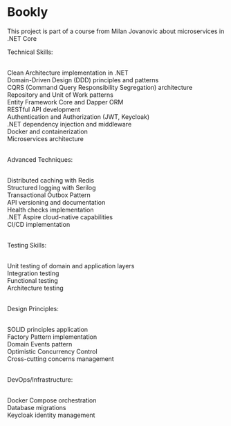 # Bookly

This project is part of a course from Milan Jovanovic about microservices in .NET Core <br>

Technical Skills: <br> <br>

Clean Architecture implementation in .NET <br>
Domain-Driven Design (DDD) principles and patterns <br>
CQRS (Command Query Responsibility Segregation) architecture <br>
Repository and Unit of Work patterns <br>
Entity Framework Core and Dapper ORM <br>
RESTful API development <br>
Authentication and Authorization (JWT, Keycloak) <br>
.NET dependency injection and middleware <br>
Docker and containerization <br>
Microservices architecture <br> <br>

Advanced Techniques: <br> <br>

Distributed caching with Redis <br>
Structured logging with Serilog <br>
Transactional Outbox Pattern <br>
API versioning and documentation <br>
Health checks implementation <br>
.NET Aspire cloud-native capabilities <br>
CI/CD implementation <br> <br>

Testing Skills: <br> <br>

Unit testing of domain and application layers <br>
Integration testing <br>
Functional testing <br>
Architecture testing <br> <br>

Design Principles: <br> <br>

SOLID principles application <br>
Factory Pattern implementation <br>
Domain Events pattern <br>
Optimistic Concurrency Control <br>
Cross-cutting concerns management <br> <br>

DevOps/Infrastructure: <br> <br>

Docker Compose orchestration <br>
Database migrations <br>
Keycloak identity management
